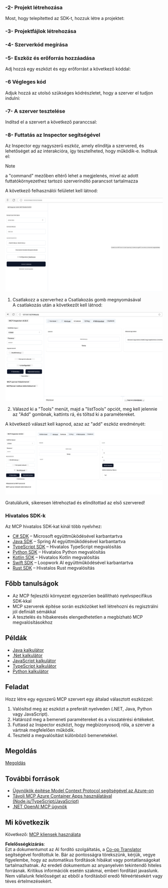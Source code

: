 <!--
CO_OP_TRANSLATOR_METADATA:
{
  "original_hash": "d90651bcd1df019768921d531653638a",
  "translation_date": "2025-06-13T00:50:09+00:00",
  "source_file": "03-GettingStarted/01-first-server/README.md",
  "language_code": "hu"
}
-->
### -2- Projekt létrehozása

Most, hogy telepítetted az SDK-t, hozzuk létre a projektet: 

### -3- Projektfájlok létrehozása

### -4- Szerverkód megírása

### -5- Eszköz és erőforrás hozzáadása

Adj hozzá egy eszközt és egy erőforrást a következő kóddal: 

### -6 Végleges kód

Adjuk hozzá az utolsó szükséges kódrészletet, hogy a szerver el tudjon indulni: 

### -7- A szerver tesztelése

Indítsd el a szervert a következő paranccsal: 

### -8- Futtatás az Inspector segítségével

Az Inspector egy nagyszerű eszköz, amely elindítja a szervered, és lehetőséget ad az interakcióra, így tesztelheted, hogy működik-e. Indítsuk el:

> [!NOTE]
> a "command" mezőben eltérő lehet a megjelenés, mivel az adott futtatókörnyezethez tartozó szerverindító parancsot tartalmazza

A következő felhasználói felületet kell látnod:

![Csatlakozás](../../../../translated_images/connect.141db0b2bd05f096fb1dd91273771fd8b2469d6507656c3b0c9df4b3c5473929.hu.png)

1. Csatlakozz a szerverhez a Csatlakozás gomb megnyomásával  
  A csatlakozás után a következőt kell látnod:

  ![Csatlakoztatva](../../../../translated_images/connected.73d1e042c24075d386cacdd4ee7cd748c16364c277d814e646ff2f7b5eefde85.hu.png)

2. Válaszd ki a "Tools" menüt, majd a "listTools" opciót, meg kell jelennie az "Add" gombnak, kattints rá, és töltsd ki a paramétereket.

  A következő választ kell kapnod, azaz az "add" eszköz eredményét:

  ![Add eszköz futtatásának eredménye](../../../../translated_images/ran-tool.a5a6ee878c1369ec1e379b81053395252a441799dbf23416c36ddf288faf8249.hu.png)

Gratulálunk, sikeresen létrehoztad és elindítottad az első szervered!

### Hivatalos SDK-k

Az MCP hivatalos SDK-kat kínál több nyelvhez:
- [C# SDK](https://github.com/modelcontextprotocol/csharp-sdk) – Microsoft együttműködésével karbantartva
- [Java SDK](https://github.com/modelcontextprotocol/java-sdk) – Spring AI együttműködésével karbantartva
- [TypeScript SDK](https://github.com/modelcontextprotocol/typescript-sdk) – Hivatalos TypeScript megvalósítás
- [Python SDK](https://github.com/modelcontextprotocol/python-sdk) – Hivatalos Python megvalósítás
- [Kotlin SDK](https://github.com/modelcontextprotocol/kotlin-sdk) – Hivatalos Kotlin megvalósítás
- [Swift SDK](https://github.com/modelcontextprotocol/swift-sdk) – Loopwork AI együttműködésével karbantartva
- [Rust SDK](https://github.com/modelcontextprotocol/rust-sdk) – Hivatalos Rust megvalósítás

## Főbb tanulságok

- Az MCP fejlesztői környezet egyszerűen beállítható nyelvspecifikus SDK-kkal
- MCP szerverek építése során eszközöket kell létrehozni és regisztrálni jól definiált sémákkal
- A tesztelés és hibakeresés elengedhetetlen a megbízható MCP megvalósításokhoz

## Példák

- [Java kalkulátor](../samples/java/calculator/README.md)
- [.Net kalkulátor](../../../../03-GettingStarted/samples/csharp)
- [JavaScript kalkulátor](../samples/javascript/README.md)
- [TypeScript kalkulátor](../samples/typescript/README.md)
- [Python kalkulátor](../../../../03-GettingStarted/samples/python)

## Feladat

Hozz létre egy egyszerű MCP szervert egy általad választott eszközzel:
1. Valósítsd meg az eszközt a preferált nyelveden (.NET, Java, Python vagy JavaScript).
2. Határozd meg a bemeneti paramétereket és a visszatérési értékeket.
3. Futtasd az Inspector eszközt, hogy megbizonyosodj róla, a szerver a vártnak megfelelően működik.
4. Teszteld a megvalósítást különböző bemenetekkel.

## Megoldás

[Megoldás](./solution/README.md)

## További források

- [Ügynökök építése Model Context Protocol segítségével az Azure-on](https://learn.microsoft.com/azure/developer/ai/intro-agents-mcp)
- [Távoli MCP Azure Container Apps használatával (Node.js/TypeScript/JavaScript)](https://learn.microsoft.com/samples/azure-samples/mcp-container-ts/mcp-container-ts/)
- [.NET OpenAI MCP ügynök](https://learn.microsoft.com/samples/azure-samples/openai-mcp-agent-dotnet/openai-mcp-agent-dotnet/)

## Mi következik

Következő: [MCP kliensek használata](/03-GettingStarted/02-client/README.md)

**Felelősségkizárás**:  
Ezt a dokumentumot az AI fordító szolgáltatás, a [Co-op Translator](https://github.com/Azure/co-op-translator) segítségével fordítottuk le. Bár az pontosságra törekszünk, kérjük, vegye figyelembe, hogy az automatikus fordítások hibákat vagy pontatlanságokat tartalmazhatnak. Az eredeti dokumentum az anyanyelvén tekintendő hiteles forrásnak. Kritikus információk esetén szakmai, emberi fordítást javaslunk. Nem vállalunk felelősséget az ebből a fordításból eredő félreértésekért vagy téves értelmezésekért.